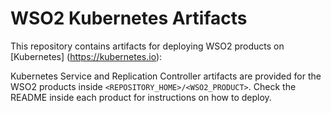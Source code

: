 # WSO2 Kubernetes Artifacts

This repository contains artifacts for deploying WSO2 products on [Kubernetes] (https://kubernetes.io):

Kubernetes Service and Replication Controller artifacts are provided for the WSO2 products inside `<REPOSITORY_HOME>/<WSO2_PRODUCT>`. Check the README inside each product for instructions on how to deploy. 

